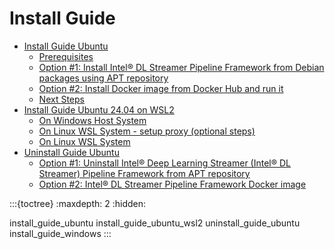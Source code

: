 # Install Guide

- [Install Guide Ubuntu](./install_guide_ubuntu.md)
  - [Prerequisites](./install_guide_ubuntu.md#prerequisites)
  - [Option #1: Install Intel® DL Streamer Pipeline Framework from Debian packages using APT repository](./install_guide_ubuntu.md#option-1-install-deep-learning-streamer-pipeline-framework-from-debian-packages-using-apt-repository)
  - [Option #2: Install Docker image from Docker Hub and run it](./install_guide_ubuntu.md#option-2-install-docker-image-from-docker-hub-and-run-it)
  - [Next Steps](./install_guide_ubuntu.md#next-steps)
- [Install Guide Ubuntu 24.04 on WSL2](./install_guide_ubuntu_wsl2.md)
  - [On Windows Host System](./install_guide_ubuntu_wsl2.md#on-windows-host-system)
  - [On Linux WSL System - setup proxy (optional steps)](./install_guide_ubuntu_wsl2.md#on-linux-wsl-system---setup-proxy-optional-steps)
  - [On Linux WSL System](./install_guide_ubuntu_wsl2.md#on-linux-wsl-system)
- [Uninstall Guide Ubuntu](./uninstall_guide_ubuntu.md)
  - [Option #1: Uninstall Intel® Deep Learning Streamer (Intel® DL Streamer) Pipeline Framework from APT repository](./uninstall_guide_ubuntu.md#option-1-uninstall-deep-learning-streamer-pipeline-framework-from-apt-repository)
  - [Option #2: Intel® DL Streamer Pipeline Framework Docker image](./uninstall_guide_ubuntu.md#option-2-remove-deep-learning-streamer-pipeline-framework-docker-image)

:::{toctree}
:maxdepth: 2
:hidden:

install_guide_ubuntu
install_guide_ubuntu_wsl2
uninstall_guide_ubuntu
install_guide_windows
:::
